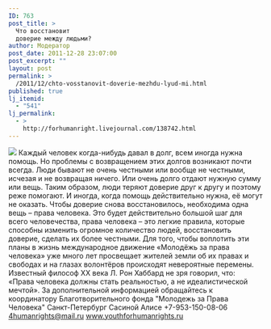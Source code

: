 ```yaml
---
ID: 763
post_title: >
  Что восстановит
  доверие между людьми?
author: Модератор
post_date: 2011-12-28 23:07:00
post_excerpt: ""
layout: post
permalink: >
  /2011/12/chto-vosstanovit-doverie-mezhdu-lyud-mi.html
published: true
lj_itemid:
  - "541"
lj_permalink:
  - >
    http://forhumanright.livejournal.com/138742.html
---
```

<img src="http://cs5338.vk.com/u132145096/132409092/x_5b26039f.jpg" /> Каждый человек когда-нибудь давал в долг, всем иногда нужна помощь. Но проблемы с возвращением этих долгов возникают почти всегда.
Люди бывают не очень честными или вообще не честными, исчезая и не возвращая ничего. Или очень долго отдают нужную сумму или вещь. Таким образом, люди теряют доверие друг к другу и поэтому реже помогают. И иногда, когда помощь действительно нужна, её могут не оказать. Чтобы доверие снова восстановилось, необходима одна вещь – права человека. Это будет действительно большой шаг для всего человечества, права человека – это легкие правила, которые способны изменить огромное количество людей, восстановить доверие, сделать их более честными. Для того, чтобы воплотить эти планы в жизнь международное движение «Молодёжь за права человека» уже много лет просвещает жителей земли об их правах и свободах и на глазах волонтёров происходят невероятные перемены.
Известный философ ХХ века Л. Рон Хаббард не зря говорил, что: «Права человека должны стать реальностью, а не идеалистической мечтой».
За дополнительной информацией обращайтесь к координатору
Благотворительного фонда
"Молодежь за Права Человека" Санкт-Петербург 
Сасиной Алисе 
+7-953-150-08-06 
4humanrights@mail.ru
www.youthforhumanrights.ru